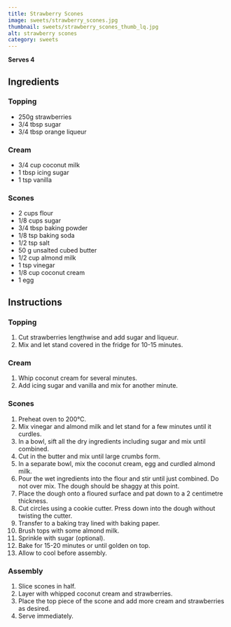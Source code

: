 ```yaml
---
title: Strawberry Scones
image: sweets/strawberry_scones.jpg
thumbnail: sweets/strawberry_scones_thumb_lq.jpg
alt: strawberry scones
category: sweets
---
```


**Serves 4**

## Ingredients

### Topping

- 250g strawberries
- 3/4 tbsp sugar
- 3/4 tbsp orange liqueur

### Cream

- 3/4 cup coconut milk
- 1 tbsp icing sugar
- 1 tsp vanilla

### Scones

- 2 cups flour
- 1/8 cups sugar
- 3/4 tbsp baking powder
- 1/8 tsp baking soda
- 1/2 tsp salt
- 50 g unsalted cubed butter
- 1/2 cup almond milk
- 1 tsp vinegar
- 1/8 cup coconut cream
- 1 egg

## Instructions

### Topping

1. Cut strawberries lengthwise and add sugar and liqueur.
1. Mix and let stand covered in the fridge for 10-15 minutes.

### Cream

1. Whip coconut cream for several minutes.
1. Add icing sugar and vanilla and mix for another minute.

### Scones

1. Preheat oven to 200°C.
1. Mix vinegar and almond milk and let stand for a few minutes until it curdles.
1. In a bowl, sift all the dry ingredients including sugar and mix until combined.
1. Cut in the butter and mix until large crumbs form.
1. In a separate bowl, mix the coconut cream, egg and curdled almond milk.
1. Pour the wet ingredients into the flour and stir until just combined. Do not over mix.
The dough should be shaggy at this point.
1. Place the dough onto a floured surface and pat down to a 2 centimetre thickness.
1. Cut circles using a cookie cutter. Press down into the dough without twisting the cutter.
1. Transfer to a baking tray lined with baking paper.
1. Brush tops with some almond milk.
1. Sprinkle with sugar (optional).
1. Bake for 15-20 minutes or until golden on top.
1. Allow to cool before assembly.

### Assembly

1. Slice scones in half.
1. Layer with whipped coconut cream and strawberries. 
1. Place the top piece of the scone and add more cream and strawberries as desired.
1. Serve immediately.
